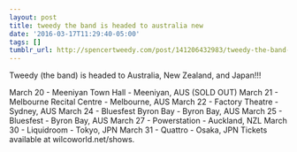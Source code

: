 ```yaml
---
layout: post
title: tweedy the band is headed to australia new
date: '2016-03-17T11:29:40-05:00'
tags: []
tumblr_url: http://spencertweedy.com/post/141206432983/tweedy-the-band-is-headed-to-australia-new
---
```

Tweedy (the band) is headed to Australia, New Zealand, and Japan!!!

March 20 - Meeniyan Town Hall - Meeniyan, AUS (SOLD OUT)
March 21 - Melbourne Recital Centre - Melbourne, AUS
March 22 - Factory Theatre - Sydney, AUS
March 24 - Bluesfest Byron Bay - Byron Bay, AUS
March 25 - Bluesfest - Byron Bay, AUS
March 27 - Powerstation - Auckland, NZL
March 30 - Liquidroom - Tokyo, JPN
March 31 - Quattro - Osaka, JPN
Tickets available at wilcoworld.net/shows.
